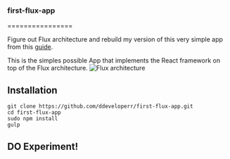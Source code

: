 ### first-flux-app
================

Figure out Flux architecture and rebuild my version of this very simple app from this [guide](https://www.youtube.com/watch?v=o5E894TmHJg).  

This is the simples possible App that implements the React framework on top of the Flux architecture.
![Flux architecture](https://facebook.github.io/flux/img/flux-simple-f8-diagram-explained-1300w.png)

## Installation

    git clone https://github.com/ddeveloperr/first-flux-app.git
    cd first-flux-app
    sudo npm install 
    gulp

## DO Experiment!
